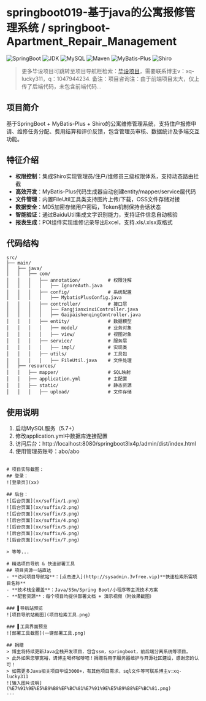 # springboot019-基于java的公寓报修管理系统 / springboot-Apartment_Repair_Management

![SpringBoot](https://img.shields.io/badge/SpringBoot-2.7+-brightgreen)
![JDK](https://img.shields.io/badge/JDK-1.8+-blue)
![MySQL](https://img.shields.io/badge/MySQL-5.7+-teal)
![Maven](https://img.shields.io/badge/Maven-3.6+-red)
![MyBatis-Plus](https://img.shields.io/badge/MyBatis_Plus-3.5.0-blue)
![Shiro](https://img.shields.io/badge/Shiro-1.3.2-green)

> 更多毕设项目可跳转至项目导航栏检索：[毕设项目](http://sysadmin.3vfree.vip)，需要联系博主v：xq-lucky311，q：1047944234. 备注：项目咨询注：由于前端项目太大，仅上传了后端代码，未包含前端代码...

## 项目简介  
基于SpringBoot + MyBatis-Plus + Shiro的公寓维修管理系统，支持住户报修申请、维修任务分配、费用结算和评价反馈，包含管理员审核、数据统计及多端交互功能。

## 特征介绍  
- **权限控制**：集成Shiro实现管理员/住户/维修员三级权限体系，支持动态路由拦截  
- **高效开发**：MyBatis-Plus代码生成器自动创建entity/mapper/service层代码  
- **文件管理**：内置FileUtil工具类支持图片上传/下载，OSS文件存储对接  
- **数据安全**：MD5加密存储用户密码，Token机制保持会话状态  
- **智能验证**：通过BaiduUtil集成文字识别能力，支持证件信息自动核验  
- **报表生成**：POI组件实现维修记录导出Excel，支持.xls/.xlsx双格式  

## 代码结构
```
src/
├── main/
│   ├── java/
│   │   ├── com/
│   │   │   ├── annotation/          # 权限注解
│   │   │   │   ├── IgnoreAuth.java
│   │   │   ├── config/              # 系统配置
│   │   │   │   ├── MybatisPlusConfig.java
│   │   │   ├── controller/          # 接口层
│   │   │   │   ├── FangjianxinxiController.java
│   │   │   │   ├── GaipaishenqingController.java
│   │   │   ├── entity/              # 数据模型
│   │   │   │   ├── model/           # 业务对象
│   │   │   │   ├── view/            # 视图对象  
│   │   │   ├── service/             # 服务层
│   │   │   │   ├── impl/            # 实现类
│   │   │   ├── utils/               # 工具包
│   │   │   │   ├── FileUtil.java    # 文件处理
│   ├── resources/
│   │   ├── mapper/                  # SQL映射
│   │   ├── application.yml          # 主配置
│   │   ├── static/                  # 静态资源
│   │   │   ├── upload/              # 文件存储
```
## 使用说明
1. 启动MySQL服务（5.7+）
2. 修改application.yml中数据库连接配置
3. 访问后台：http://localhost:8080/springboot3lx4p/admin/dist/index.html
4. 使用管理员账号：abo/abo
```

# 项目实际截图：
## 登录：
![登录页](xx)

## 后台：
![后台页面](xx/suffix/1.png)
![后台页面](xx/suffix/2.png)
![后台页面](xx/suffix/3.png)
![后台页面](xx/suffix/4.png)
![后台页面](xx/suffix/5.png)
![后台页面](xx/suffix/6.png)
![后台页面](xx/suffix/7.png)

> 等等...

# 精选项目导航 & 快速部署工具
## 项目资源一站直达
- ​**访问项目导航站**：[点击进入](http://sysadmin.3vfree.vip)**快速检索所需项目名称**
- ​**技术栈全覆盖**：Java/SSm/Spring Boot/小程序等主流技术方案
- ​**配套资源**：每个项目均提供部署文档 + 演示视频（附效果截图）

### ▌导航站预览
![项目导航站截图](项目检索工具.png)

### ▌工具界面预览
![部署工具截图](一键部署工具.png)

## 捐赠
> 博主将持续更新Java全栈开发项目，包含ssm，springboot，前后端分离系统等项目。
> 此外如果您够宽裕，请博主喝杯咖啡吧！捐赠将用于服务器维护与开源社区建设，感谢您的认可！
> 如需更多Java相关项目毕设3000+，有其他项目需求，sql文件等可联系博主v:xq-lucky311
![输入图片说明](%E7%91%9E%E5%B9%B8%EF%BC%81%E7%91%9E%E5%B9%B8%EF%BC%81.png)
---